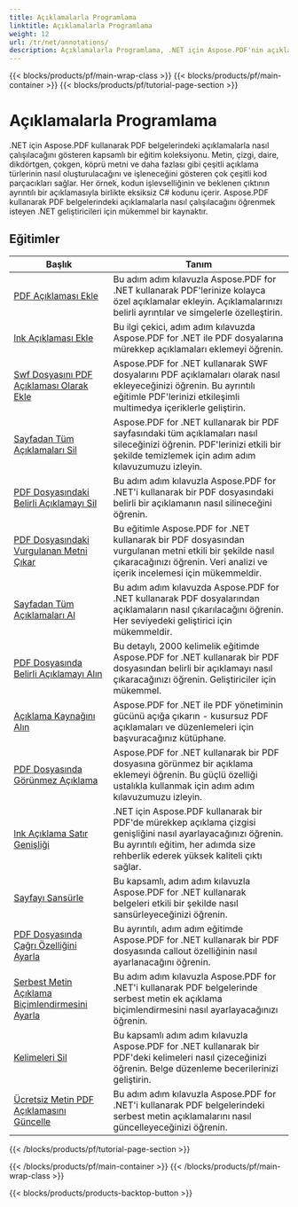```yaml
---
title: Açıklamalarla Programlama
linktitle: Açıklamalarla Programlama
weight: 12
url: /tr/net/annotations/
description: Açıklamalarla Programlama, .NET için Aspose.PDF'nin açıklama ekleme, açıklama silme, açıklama bilgisi alma ve daha fazlasını içeren API Eğitimlerini ve kod parçacıklarını içerir.
---
```


{{< blocks/products/pf/main-wrap-class >}}
{{< blocks/products/pf/main-container >}}
{{< blocks/products/pf/tutorial-page-section >}}

# Açıklamalarla Programlama

.NET için Aspose.PDF kullanarak PDF belgelerindeki açıklamalarla nasıl çalışılacağını gösteren kapsamlı bir eğitim koleksiyonu. Metin, çizgi, daire, dikdörtgen, çokgen, köprü metni ve daha fazlası gibi çeşitli açıklama türlerinin nasıl oluşturulacağını ve işleneceğini gösteren çok çeşitli kod parçacıkları sağlar. Her örnek, kodun işlevselliğinin ve beklenen çıktının ayrıntılı bir açıklamasıyla birlikte eksiksiz C# kodunu içerir. Aspose.PDF kullanarak PDF belgelerindeki açıklamalarla nasıl çalışılacağını öğrenmek isteyen .NET geliştiricileri için mükemmel bir kaynaktır.

## Eğitimler
| Başlık | Tanım |
| --- | --- | 
| [PDF Açıklaması Ekle](./addannotation/) | Bu adım adım kılavuzla Aspose.PDF for .NET kullanarak PDF'lerinize kolayca özel açıklamalar ekleyin. Açıklamalarınızı belirli ayrıntılar ve simgelerle özelleştirin. |  
| [lnk Açıklaması Ekle](./addlnkannotation/) | Bu ilgi çekici, adım adım kılavuzda Aspose.PDF for .NET ile PDF dosyalarına mürekkep açıklamaları eklemeyi öğrenin. |  
| [Swf Dosyasını PDF Açıklaması Olarak Ekle](./addswffileasannotation/) | Aspose.PDF for .NET kullanarak SWF dosyalarını PDF açıklamaları olarak nasıl ekleyeceğinizi öğrenin. Bu ayrıntılı eğitimle PDF'lerinizi etkileşimli multimedya içeriklerle geliştirin. |  
| [Sayfadan Tüm Açıklamaları Sil](./deleteallannotationsfrompage/) | Aspose.PDF for .NET kullanarak bir PDF sayfasındaki tüm açıklamaları nasıl sileceğinizi öğrenin. PDF'lerinizi etkili bir şekilde temizlemek için adım adım kılavuzumuzu izleyin. |  
| [PDF Dosyasındaki Belirli Açıklamayı Sil](./deleteparticularannotation/) | Bu adım adım kılavuzla Aspose.PDF for .NET'i kullanarak bir PDF dosyasındaki belirli bir açıklamanın nasıl silineceğini öğrenin. |  
| [PDF Dosyasındaki Vurgulanan Metni Çıkar](./extracthighlightedtext/) | Bu eğitimle Aspose.PDF for .NET kullanarak bir PDF dosyasından vurgulanan metni etkili bir şekilde nasıl çıkaracağınızı öğrenin. Veri analizi ve içerik incelemesi için mükemmeldir. |  
| [Sayfadan Tüm Açıklamaları Al](./getallannotationsfrompage/) | Bu adım adım kılavuzda Aspose.PDF for .NET kullanarak PDF dosyalarından açıklamaların nasıl çıkarılacağını öğrenin. Her seviyedeki geliştirici için mükemmeldir. |  
| [PDF Dosyasında Belirli Açıklamayı Alın](./getparticularannotation/) | Bu detaylı, 2000 kelimelik eğitimde Aspose.PDF for .NET kullanarak bir PDF dosyasından belirli bir açıklamayı nasıl çıkaracağınızı öğrenin. Geliştiriciler için mükemmel.  |  
| [Açıklama Kaynağını Alın](./getresourceofannotation/) | Aspose.PDF for .NET ile PDF yönetiminin gücünü açığa çıkarın - kusursuz PDF açıklamaları ve düzenlemeleri için başvuracağınız kütüphane. |  
| [PDF Dosyasında Görünmez Açıklama](./invisibleannotation/) | Aspose.PDF for .NET kullanarak bir PDF dosyasına görünmez bir açıklama eklemeyi öğrenin. Bu güçlü özelliği ustalıkla kullanmak için adım adım kılavuzumuzu izleyin. |  
| [lnk Açıklama Satır Genişliği](./lnkannotationlinewidth/) | .NET için Aspose.PDF kullanarak bir PDF'de mürekkep açıklama çizgisi genişliğini nasıl ayarlayacağınızı öğrenin. Bu ayrıntılı eğitim, her adımda size rehberlik ederek yüksek kaliteli çıktı sağlar. |  
| [Sayfayı Sansürle](./redactpage/) | Bu kapsamlı, adım adım kılavuzla Aspose.PDF for .NET kullanarak belgeleri etkili bir şekilde nasıl sansürleyeceğinizi öğrenin. |  
| [PDF Dosyasında Çağrı Özelliğini Ayarla](./setcalloutproperty/) | Bu ayrıntılı, adım adım eğitimde Aspose.PDF for .NET kullanarak bir PDF dosyasında callout özelliğinin nasıl ayarlanacağını öğrenin. |  
| [Serbest Metin Açıklama Biçimlendirmesini Ayarla](./setfreetextannotationformatting/) | Bu adım adım kılavuzla Aspose.PDF for .NET'i kullanarak PDF belgelerinde serbest metin ek açıklama biçimlendirmesini nasıl ayarlayacağınızı öğrenin. |  
| [Kelimeleri Sil](./strikeoutwords/) | Bu kapsamlı adım adım kılavuzla Aspose.PDF for .NET kullanarak bir PDF'deki kelimeleri nasıl çizeceğinizi öğrenin. Belge düzenleme becerilerinizi geliştirin. |  
| [Ücretsiz Metin PDF Açıklamasını Güncelle](./updatefreetextannotation/) | Bu adım adım kılavuzla Aspose.PDF for .NET'i kullanarak PDF belgelerindeki serbest metin açıklamalarını nasıl güncelleyeceğinizi öğrenin. |  
{{< /blocks/products/pf/tutorial-page-section >}}

{{< /blocks/products/pf/main-container >}}
{{< /blocks/products/pf/main-wrap-class >}}

{{< blocks/products/products-backtop-button >}}
